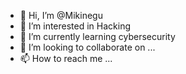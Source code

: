 - 👋 Hi, I’m @Mikinegu
- 👀 I’m interested in Hacking 
- 🌱 I’m currently learning cybersecurity
- 💞️ I’m looking to collaborate on ...
- 📫 How to reach me ...

<!---
Mikinegu/Mikinegu is a ✨ special ✨ repository because its `README.md` (this file) appears on your GitHub profile.
You can click the Preview link to take a look at your changes.
--->
